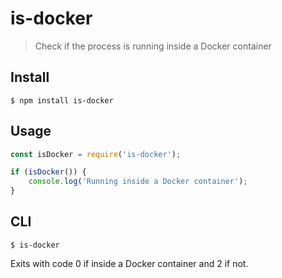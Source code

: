 # is-docker

> Check if the process is running inside a Docker container

## Install

```
$ npm install is-docker
```

## Usage

```js
const isDocker = require('is-docker');

if (isDocker()) {
	console.log('Running inside a Docker container');
}
```

## CLI

```
$ is-docker
```

Exits with code 0 if inside a Docker container and 2 if not.
